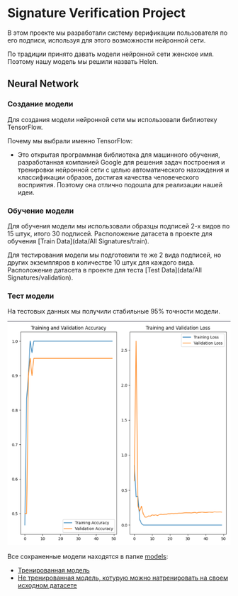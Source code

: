 # Signature Verification Project

В этом проекте мы разработали систему верификации пользователя по его подписи, используя для этого возможности нейронной сети.

По традиции принято давать модели нейронной сети женское имя. Поэтому нашу модель мы решили назвать Helen.
## Neural Network
### Создание модели
Для создания модели нейронной сети мы использовали библиотеку TensorFlow.

Почему мы выбрали именно TensorFlow:
 
* Это открытая программная библиотека для машинного обучения, разработанная компанией Google для решения задач построения и тренировки нейронной сети с целью автоматического нахождения и классификации образов, достигая качества человеческого восприятия. Поэтому она отлично подошла для реализации нашей идеи.

### Обучение модели
Для обучения модели мы использовали образцы подписей 2-х видов по 15 штук, итого 30 подписей. Расположение датасета в проекте для обучения [Train Data](data/All Signatures/train).

Для тестирования модели мы подготовили те же 2 вида подписей, но других экземпляров в количестве 10 штук для каждого вида. Расположение датасета в проекте для теста [Test Data](data/All Signatures/validation).

### Тест модели
На тестовых данных мы получили стабильные 95% точности модели.

![Results](images/results.png)

Все сохраненные модели находятся в папке [models](src/models):
* [Тренированная модель](src/models/trained_model.h5)
* [Не тренированная модель, котурую можно натренировать на своем исходном датасете](src/models/model.h5)

